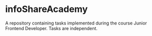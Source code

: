 # infoShareAcademy

A repository containing tasks implemented during the course Junior Frontend Developer. Tasks are independent.
